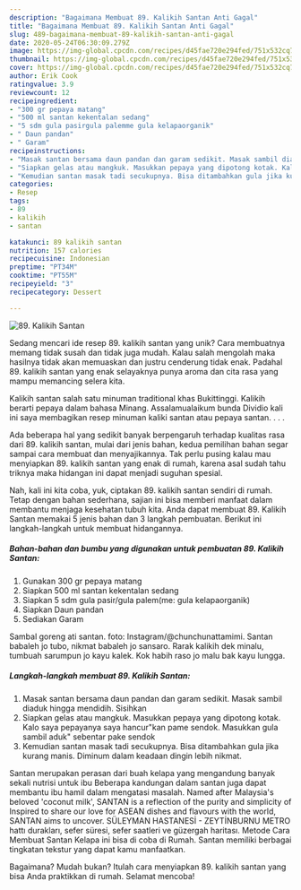 ```yaml
---
description: "Bagaimana Membuat 89. Kalikih Santan Anti Gagal"
title: "Bagaimana Membuat 89. Kalikih Santan Anti Gagal"
slug: 489-bagaimana-membuat-89-kalikih-santan-anti-gagal
date: 2020-05-24T06:30:09.279Z
image: https://img-global.cpcdn.com/recipes/d45fae720e294fed/751x532cq70/89-kalikih-santan-foto-resep-utama.jpg
thumbnail: https://img-global.cpcdn.com/recipes/d45fae720e294fed/751x532cq70/89-kalikih-santan-foto-resep-utama.jpg
cover: https://img-global.cpcdn.com/recipes/d45fae720e294fed/751x532cq70/89-kalikih-santan-foto-resep-utama.jpg
author: Erik Cook
ratingvalue: 3.9
reviewcount: 12
recipeingredient:
- "300 gr pepaya matang"
- "500 ml santan kekentalan sedang"
- "5 sdm gula pasirgula palemme gula kelapaorganik"
- " Daun pandan"
- " Garam"
recipeinstructions:
- "Masak santan bersama daun pandan dan garam sedikit. Masak sambil diaduk hingga mendidih. Sisihkan"
- "Siapkan gelas atau mangkuk. Masukkan pepaya yang dipotong kotak. Kalo saya pepayanya saya hancur&#34;kan pame sendok. Masukkan gula sambil aduk&#34; sebentar pake sendok"
- "Kemudian santan masak tadi secukupnya. Bisa ditambahkan gula jika kurang manis. Diminum dalam keadaan dingin lebih nikmat."
categories:
- Resep
tags:
- 89
- kalikih
- santan

katakunci: 89 kalikih santan 
nutrition: 157 calories
recipecuisine: Indonesian
preptime: "PT34M"
cooktime: "PT55M"
recipeyield: "3"
recipecategory: Dessert

---
```



![89. Kalikih Santan](https://img-global.cpcdn.com/recipes/d45fae720e294fed/751x532cq70/89-kalikih-santan-foto-resep-utama.jpg)

Sedang mencari ide resep 89. kalikih santan yang unik? Cara membuatnya memang tidak susah dan tidak juga mudah. Kalau salah mengolah maka hasilnya tidak akan memuaskan dan justru cenderung tidak enak. Padahal 89. kalikih santan yang enak selayaknya punya aroma dan cita rasa yang mampu memancing selera kita.

Kalikih santan salah satu minuman traditional khas Bukittinggi. Kalikih berarti pepaya dalam bahasa Minang. Assalamualaikum bunda Dividio kali ini saya membagikan resep minuman kaliki santan atau pepaya santan. . . .

Ada beberapa hal yang sedikit banyak berpengaruh terhadap kualitas rasa dari 89. kalikih santan, mulai dari jenis bahan, kedua pemilihan bahan segar sampai cara membuat dan menyajikannya. Tak perlu pusing kalau mau menyiapkan 89. kalikih santan yang enak di rumah, karena asal sudah tahu triknya maka hidangan ini dapat menjadi suguhan spesial.


Nah, kali ini kita coba, yuk, ciptakan 89. kalikih santan sendiri di rumah. Tetap dengan bahan sederhana, sajian ini bisa memberi manfaat dalam membantu menjaga kesehatan tubuh kita. Anda dapat membuat 89. Kalikih Santan memakai 5 jenis bahan dan 3 langkah pembuatan. Berikut ini langkah-langkah untuk membuat hidangannya.

<!--inarticleads1-->

##### Bahan-bahan dan bumbu yang digunakan untuk pembuatan 89. Kalikih Santan:

1. Gunakan 300 gr pepaya matang
1. Siapkan 500 ml santan kekentalan sedang
1. Siapkan 5 sdm gula pasir/gula palem(me: gula kelapaorganik)
1. Siapkan  Daun pandan
1. Sediakan  Garam


Sambal goreng ati santan. foto: Instagram/@chunchunattamimi. Santan babaleh jo tubo, nikmat babaleh jo sansaro. Rarak kalikih dek minalu, tumbuah sarumpun jo kayu kalek. Kok habih raso jo malu bak kayu lungga. 

<!--inarticleads2-->

##### Langkah-langkah membuat 89. Kalikih Santan:

1. Masak santan bersama daun pandan dan garam sedikit. Masak sambil diaduk hingga mendidih. Sisihkan
1. Siapkan gelas atau mangkuk. Masukkan pepaya yang dipotong kotak. Kalo saya pepayanya saya hancur&#34;kan pame sendok. Masukkan gula sambil aduk&#34; sebentar pake sendok
1. Kemudian santan masak tadi secukupnya. Bisa ditambahkan gula jika kurang manis. Diminum dalam keadaan dingin lebih nikmat.


Santan merupakan perasan dari buah kelapa yang mengandung banyak sekali nutrisi untuk ibu Beberapa kandungan dalam santan juga dapat membantu ibu hamil dalam mengatasi masalah. Named after Malaysia&#39;s beloved &#39;coconut milk&#39;, SANTAN is a reflection of the purity and simplicity of Inspired to share our love for ASEAN dishes and flavours with the world, SANTAN aims to uncover. SÜLEYMAN HASTANESİ - ZEYTİNBURNU METRO hattı durakları, sefer süresi, sefer saatleri ve güzergah haritası. Metode Cara Membuat Santan Kelapa ini bisa di coba di Rumah. Santan memiliki berbagai tingkatan tekstur yang dapat kamu manfaatkan. 

Bagaimana? Mudah bukan? Itulah cara menyiapkan 89. kalikih santan yang bisa Anda praktikkan di rumah. Selamat mencoba!

